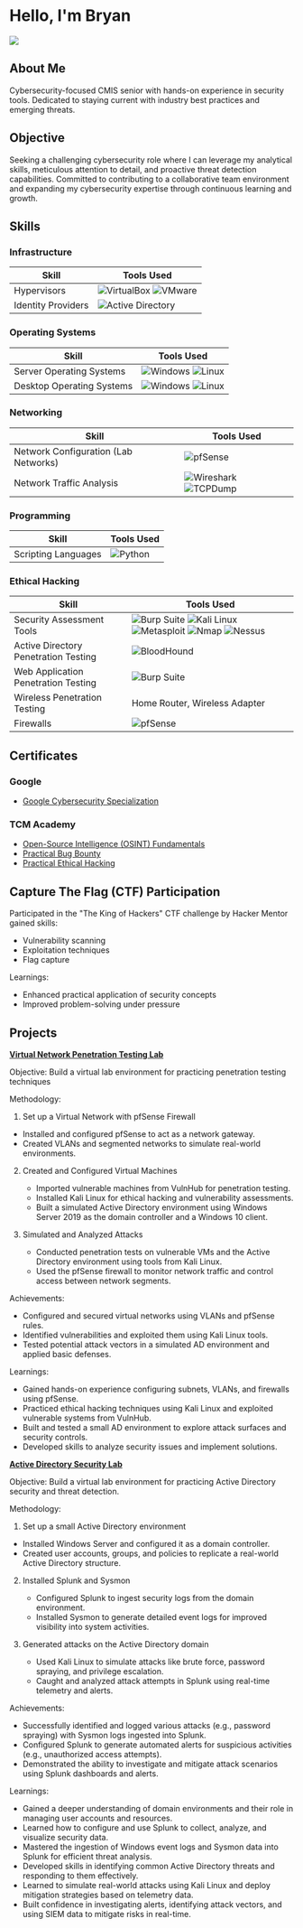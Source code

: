 # Hello, I'm Bryan
<a href="https://www.linkedin.com/in/bryan-vega-714246261/"><img src="https://img.shields.io/badge/-LinkedIn-0072b1?&style=for-the-badge&logo=linkedin&logoColor=white" /></a>

## About Me
Cybersecurity-focused CMIS senior with hands-on experience in security tools. Dedicated to staying current with industry best practices and emerging threats.


## Objective
Seeking a challenging cybersecurity role where I can leverage my analytical skills, meticulous attention to detail, and proactive threat detection capabilities. Committed to contributing to a collaborative team environment and expanding my cybersecurity expertise through continuous learning and growth.


## Skills

### Infrastructure
| **Skill**                                     | **Tools Used**                            |
|-----------------------------------------------|-------------------------------------------|
| Hypervisors                                   | ![VirtualBox](https://img.shields.io/badge/VirtualBox-4c4d51?style=flat&logo=virtualbox&logoColor=white) ![VMware](https://img.shields.io/badge/VMware-61b0e4?style=flat&logo=vmware&logoColor=white) |
| Identity Providers | ![Active Directory](https://img.shields.io/badge/Active_Directory-0078D6?style=flat&logo=microsoft&logoColor=white) |

### Operating Systems
| **Skill**                                     | **Tools Used**                            |
|-----------------------------------------------|-------------------------------------------|
| Server Operating Systems                      | ![Windows](https://img.shields.io/badge/Windows-0078D6?style=flat&logo=windows&logoColor=white) ![Linux](https://img.shields.io/badge/Linux-FCC624?style=flat&logo=linux&logoColor=black) |
| Desktop Operating Systems                     | ![Windows](https://img.shields.io/badge/Windows-0078D6?style=flat&logo=windows&logoColor=white) ![Linux](https://img.shields.io/badge/Linux-FCC624?style=flat&logo=linux&logoColor=black) |

### Networking
| **Skill**                                     | **Tools Used**                            |
|-----------------------------------------------|-------------------------------------------|
| Network Configuration (Lab Networks)          | ![pfSense](https://img.shields.io/badge/pfSense-7D9B6D?style=flat&logo=pfsense&logoColor=white) |
| Network Traffic Analysis                      | ![Wireshark](https://img.shields.io/badge/Wireshark-3C4D9B?style=flat&logo=wireshark&logoColor=white) ![TCPDump](https://img.shields.io/badge/TCPDump-005571?style=flat&logo=tcpdump&logoColor=white) |

### Programming
| **Skill**                                     | **Tools Used**                            |
|-----------------------------------------------|-------------------------------------------|
| Scripting Languages                           | ![Python](https://img.shields.io/badge/Python-3776AB?style=flat&logo=python&logoColor=white) |


### Ethical Hacking 
| **Skill**                                     | **Tools Used**                            |
|-----------------------------------------------|-------------------------------------------|
| Security Assessment Tools                     | ![Burp Suite](https://img.shields.io/badge/Burp_Suite-FF6600?style=flat&logo=burp-suite&logoColor=white) ![Kali Linux](https://img.shields.io/badge/Kali-557C94?style=flat&logo=kali-linux&logoColor=white) ![Metasploit](https://img.shields.io/badge/Metasploit-000000?style=flat&logo=metasploit&logoColor=white) ![Nmap](https://img.shields.io/badge/Nmap-00BFFF?style=flat&logo=nmap&logoColor=white) ![Nessus](https://img.shields.io/badge/Nessus-6D4F7D?style=flat&logo=tenable&logoColor=white) |
| Active Directory Penetration Testing          |![BloodHound](https://img.shields.io/badge/BloodHound-FF0000?style=flat&logo=gitkraken&logoColor=white)| 
| Web Application Penetration Testing           | ![Burp Suite](https://img.shields.io/badge/Burp_Suite-FF6600?style=flat&logo=burp-suite&logoColor=white) | 
| Wireless Penetration Testing                  | Home Router, Wireless Adapter | 
| Firewalls                                     | ![pfSense](https://img.shields.io/badge/pfSense-7D9B6D?style=flat&logo=pfsense&logoColor=white) |

## Certificates

### Google

- <a href="https://github.com/A9u3ybaCyb3r/Certifications/blob/main/README.md">Google Cybersecurity Specialization</a>

### TCM Academy

- <a href="https://github.com/A9u3ybaCyb3r/Certifications/blob/main/README.md">Open-Source Intelligence (OSINT) Fundamentals</a>
- <a href="https://github.com/A9u3ybaCyb3r/Certifications/blob/main/README.md">Practical Bug Bounty</a>
- <a href="https://github.com/A9u3ybaCyb3r/Certifications/blob/main/README.md">Practical Ethical Hacking</a>

## Capture The Flag (CTF) Participation

Participated in the "The King of Hackers" CTF challenge by Hacker Mentor gained skills:
- Vulnerability scanning
- Exploitation techniques
- Flag capture 

Learnings:
- Enhanced practical application of security concepts
- Improved problem-solving under pressure


## Projects

**[Virtual Network Penetration Testing Lab](https://github.com/A9u3ybaCyb3r/Virtual-Network-Penetration-Testing-Lab)**

Objective: Build a virtual lab environment for practicing penetration testing techniques

Methodology:
1. Set up a Virtual Network with pfSense Firewall
  - Installed and configured pfSense to act as a network gateway.
  - Created VLANs and segmented networks to simulate real-world environments.

2. Created and Configured Virtual Machines
   - Imported vulnerable machines from VulnHub for penetration testing.
   - Installed Kali Linux for ethical hacking and vulnerability assessments.
   - Built a simulated Active Directory environment using Windows Server 2019 as the domain controller and a Windows 10 client.

3. Simulated and Analyzed Attacks
   - Conducted penetration tests on vulnerable VMs and the Active Directory environment using tools from Kali Linux.
   - Used the pfSense firewall to monitor network traffic and control access between network segments.
   

Achievements:
- Configured and secured virtual networks using VLANs and pfSense rules.
- Identified vulnerabilities and exploited them using Kali Linux tools.
- Tested potential attack vectors in a simulated AD environment and applied basic defenses.

Learnings:
- Gained hands-on experience configuring subnets, VLANs, and firewalls using pfSense.
- Practiced ethical hacking techniques using Kali Linux and exploited vulnerable systems from VulnHub.
- Built and tested a small AD environment to explore attack surfaces and security controls.
- Developed skills to analyze security issues and implement solutions.

**[Active Directory Security Lab](https://github.com/A9u3ybaCyb3r/Active-Directory-Security-Lab)**

Objective: Build a virtual lab environment for practicing Active Directory security and threat detection.

Methodology:
1. Set up a small Active Directory environment
  - Installed Windows Server and configured it as a domain controller.
  - Created user accounts, groups, and policies to replicate a real-world Active Directory structure.

2. Installed Splunk and Sysmon
   - Configured Splunk to ingest security logs from the domain environment.
   - Installed Sysmon to generate detailed event logs for improved visibility into system activities.
     
3. Generated attacks on the Active Directory domain
   - Used Kali Linux to simulate attacks like brute force, password spraying, and privilege escalation.
   - Caught and analyzed attack attempts in Splunk using real-time telemetry and alerts.

Achievements:
-  Successfully identified and logged various attacks (e.g., password spraying) with Sysmon logs ingested into Splunk.
- Configured Splunk to generate automated alerts for suspicious activities (e.g., unauthorized access attempts).
- Demonstrated the ability to investigate and mitigate attack scenarios using Splunk dashboards and alerts.

Learnings:
- Gained a deeper understanding of domain environments and their role in managing user accounts and resources.
- Learned how to configure and use Splunk to collect, analyze, and visualize security data.
- Mastered the ingestion of Windows event logs and Sysmon data into Splunk for efficient threat analysis.
- Developed skills in identifying common Active Directory threats and responding to them effectively.
- Learned to simulate real-world attacks using Kali Linux and deploy mitigation strategies based on telemetry data.
- Built confidence in investigating alerts, identifying attack vectors, and using SIEM data to mitigate risks in real-time.

